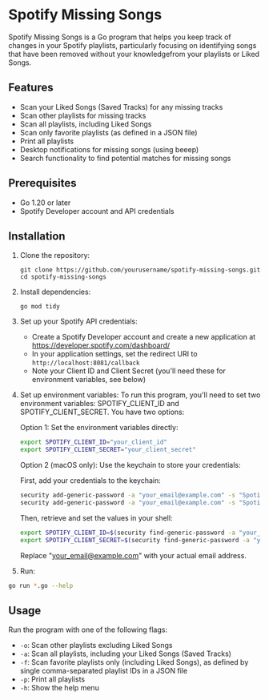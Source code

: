 # Spotify Missing Songs

Spotify Missing Songs is a Go program that helps you keep track of changes in your Spotify playlists, particularly focusing on identifying songs that have been removed without your knowledgefrom your playlists or Liked Songs.

## Features

- Scan your Liked Songs (Saved Tracks) for any missing tracks
- Scan other playlists for missing tracks
- Scan all playlists, including Liked Songs
- Scan only favorite playlists (as defined in a JSON file)
- Print all playlists
- Desktop notifications for missing songs (using beeep)
- Search functionality to find potential matches for missing songs

## Prerequisites

- Go 1.20 or later
- Spotify Developer account and API credentials

## Installation

1. Clone the repository:
   ```
   git clone https://github.com/yourusername/spotify-missing-songs.git
   cd spotify-missing-songs
   ```

2. Install dependencies:
   ```
   go mod tidy
   ```

3. Set up your Spotify API credentials:
   - Create a Spotify Developer account and create a new application at https://developer.spotify.com/dashboard/
   - In your application settings, set the redirect URI to `http://localhost:8081/callback`
   - Note your Client ID and Client Secret (you'll need these for environment variables, see below)

4. Set up environment variables:
   To run this program, you'll need to set two environment variables: SPOTIFY_CLIENT_ID and SPOTIFY_CLIENT_SECRET. You have two options:

   Option 1: Set the environment variables directly:
   ```bash
   export SPOTIFY_CLIENT_ID="your_client_id"
   export SPOTIFY_CLIENT_SECRET="your_client_secret"
   ```

   Option 2 (macOS only): Use the keychain to store your credentials:
   
   First, add your credentials to the keychain:
   ```bash
   security add-generic-password -a "your_email@example.com" -s "Spotify API" "Client ID"
   security add-generic-password -a "your_email@example.com" -s "Spotify API" "Client Secret"
   ```

   Then, retrieve and set the values in your shell:
   ```bash
   export SPOTIFY_CLIENT_ID=$(security find-generic-password -a "your_email@example.com" -s "Spotify API" -w)
   export SPOTIFY_CLIENT_SECRET=$(security find-generic-password -a "your_email@example.com" -s "Spotify API Secret" -w)
   ```

   Replace "your_email@example.com" with your actual email address.

5. Run:
```bash
go run *.go --help
```

## Usage

Run the program with one of the following flags:

- `-o`: Scan other playlists excluding Liked Songs
- `-a`: Scan all playlists, including your Liked Songs (Saved Tracks)
- `-f`: Scan favorite playlists only (including Liked Songs), as defined by single comma-separated playlist IDs in a JSON file
- `-p`: Print all playlists
- `-h`: Show the help menu

